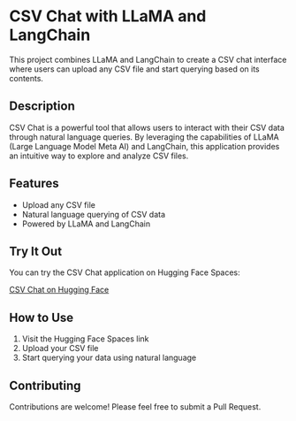 # CSV Chat with LLaMA and LangChain

This project combines LLaMA and LangChain to create a CSV chat interface where users can upload any CSV file and start querying based on its contents.

## Description

CSV Chat is a powerful tool that allows users to interact with their CSV data through natural language queries. By leveraging the capabilities of LLaMA (Large Language Model Meta AI) and LangChain, this application provides an intuitive way to explore and analyze CSV files.

## Features

- Upload any CSV file
- Natural language querying of CSV data
- Powered by LLaMA and LangChain

## Try It Out

You can try the CSV Chat application on Hugging Face Spaces:

[CSV Chat on Hugging Face](https://huggingface.co/spaces/alamshoaib134/CSV_Chat/blob/main/app.py)

## How to Use

1. Visit the Hugging Face Spaces link
2. Upload your CSV file
3. Start querying your data using natural language

## Contributing

Contributions are welcome! Please feel free to submit a Pull Request.

